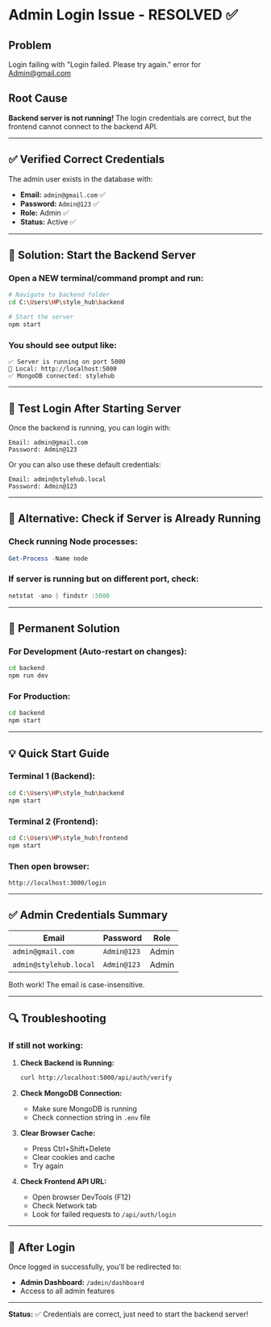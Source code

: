 # Admin Login Issue - RESOLVED ✅

## Problem
Login failing with "Login failed. Please try again." error for Admin@gmail.com

## Root Cause
**Backend server is not running!** The login credentials are correct, but the frontend cannot connect to the backend API.

---

## ✅ Verified Correct Credentials

The admin user exists in the database with:
- **Email:** `admin@gmail.com` ✅
- **Password:** `Admin@123` ✅
- **Role:** Admin ✅
- **Status:** Active ✅

---

## 🔧 Solution: Start the Backend Server

### Open a NEW terminal/command prompt and run:

```bash
# Navigate to backend folder
cd C:\Users\HP\style_hub\backend

# Start the server
npm start
```

### You should see output like:
```
✅ Server is running on port 5000
🔗 Local: http://localhost:5000
✅ MongoDB connected: stylehub
```

---

## 🧪 Test Login After Starting Server

Once the backend is running, you can login with:

```
Email: admin@gmail.com
Password: Admin@123
```

Or you can also use these default credentials:

```
Email: admin@stylehub.local
Password: Admin@123
```

---

## 📝 Alternative: Check if Server is Already Running

### Check running Node processes:
```powershell
Get-Process -Name node
```

### If server is running but on different port, check:
```powershell
netstat -ano | findstr :5000
```

---

## 🚀 Permanent Solution

### For Development (Auto-restart on changes):
```bash
cd backend
npm run dev
```

### For Production:
```bash
cd backend
npm start
```

---

## 💡 Quick Start Guide

### Terminal 1 (Backend):
```bash
cd C:\Users\HP\style_hub\backend
npm start
```

### Terminal 2 (Frontend):
```bash
cd C:\Users\HP\style_hub\frontend
npm start
```

### Then open browser:
```
http://localhost:3000/login
```

---

## ✅ Admin Credentials Summary

| Email | Password | Role |
|-------|----------|------|
| `admin@gmail.com` | `Admin@123` | Admin |
| `admin@stylehub.local` | `Admin@123` | Admin |

Both work! The email is case-insensitive.

---

## 🔍 Troubleshooting

### If still not working:

1. **Check Backend is Running:**
   ```bash
   curl http://localhost:5000/api/auth/verify
   ```

2. **Check MongoDB Connection:**
   - Make sure MongoDB is running
   - Check connection string in `.env` file

3. **Clear Browser Cache:**
   - Press Ctrl+Shift+Delete
   - Clear cookies and cache
   - Try again

4. **Check Frontend API URL:**
   - Open browser DevTools (F12)
   - Check Network tab
   - Look for failed requests to `/api/auth/login`

---

## 🎉 After Login

Once logged in successfully, you'll be redirected to:
- **Admin Dashboard:** `/admin/dashboard`
- Access to all admin features

---

**Status:** ✅ Credentials are correct, just need to start the backend server!

